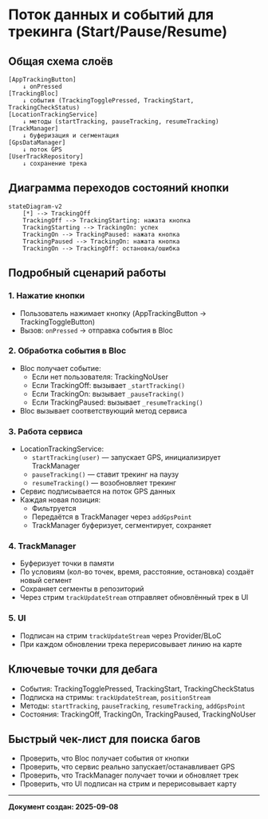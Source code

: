 # Поток данных и событий для трекинга (Start/Pause/Resume)

## Общая схема слоёв

```
[AppTrackingButton]
    ↓ onPressed
[TrackingBloc]
    ↓ события (TrackingTogglePressed, TrackingStart, TrackingCheckStatus)
[LocationTrackingService]
    ↓ методы (startTracking, pauseTracking, resumeTracking)
[TrackManager]
    ↓ буферизация и сегментация
[GpsDataManager]
    ↓ поток GPS
[UserTrackRepository]
    ↓ сохранение трека
```

## Диаграмма переходов состояний кнопки

```mermaid
stateDiagram-v2
    [*] --> TrackingOff
    TrackingOff --> TrackingStarting: нажата кнопка
    TrackingStarting --> TrackingOn: успех
    TrackingOn --> TrackingPaused: нажата кнопка
    TrackingPaused --> TrackingOn: нажата кнопка
    TrackingOn --> TrackingOff: остановка/ошибка
```

## Подробный сценарий работы

### 1. Нажатие кнопки
- Пользователь нажимает кнопку (AppTrackingButton → TrackingToggleButton)
- Вызов: `onPressed` → отправка события в Bloc

### 2. Обработка события в Bloc
- Bloc получает событие:
    - Если нет пользователя: TrackingNoUser
    - Если TrackingOff: вызывает `_startTracking()`
    - Если TrackingOn: вызывает `_pauseTracking()`
    - Если TrackingPaused: вызывает `_resumeTracking()`
- Bloc вызывает соответствующий метод сервиса

### 3. Работа сервиса
- LocationTrackingService:
    - `startTracking(user)` — запускает GPS, инициализирует TrackManager
    - `pauseTracking()` — ставит трекинг на паузу
    - `resumeTracking()` — возобновляет трекинг
- Сервис подписывается на поток GPS данных
- Каждая новая позиция:
    - Фильтруется
    - Передаётся в TrackManager через `addGpsPoint`
    - TrackManager буферизует, сегментирует, сохраняет

### 4. TrackManager
- Буферизует точки в памяти
- По условиям (кол-во точек, время, расстояние, остановка) создаёт новый сегмент
- Сохраняет сегменты в репозиторий
- Через стрим `trackUpdateStream` отправляет обновлённый трек в UI

### 5. UI
- Подписан на стрим `trackUpdateStream` через Provider/BLoC
- При каждом обновлении трека перерисовывает линию на карте

## Ключевые точки для дебага
- События: TrackingTogglePressed, TrackingStart, TrackingCheckStatus
- Подписка на стримы: `trackUpdateStream`, `positionStream`
- Методы: `startTracking`, `pauseTracking`, `resumeTracking`, `addGpsPoint`
- Состояния: TrackingOff, TrackingOn, TrackingPaused, TrackingNoUser

## Быстрый чек-лист для поиска багов
- Проверить, что Bloc получает события от кнопки
- Проверить, что сервис реально запускает/останавливает GPS
- Проверить, что TrackManager получает точки и обновляет трек
- Проверить, что UI подписан на стрим и перерисовывает карту

---

**Документ создан: 2025-09-08**

